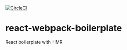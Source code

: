 [![CircleCI](https://circleci.com/gh/ahmdrami/react-webpack-boilerplate/tree/master.svg?style=svg)](https://circleci.com/gh/ahmdrami/react-webpack-boilerplate/tree/master)

# react-webpack-boilerplate
React boilerplate with HMR
